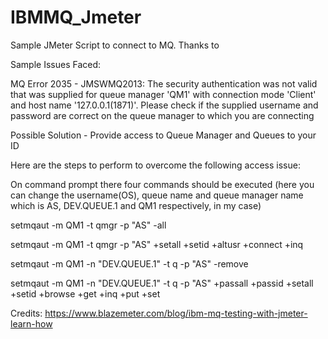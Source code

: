 # IBMMQ_Jmeter
Sample JMeter Script to connect to MQ. Thanks to 



Sample Issues Faced:

MQ Error 2035 - JMSWMQ2013: The security authentication was not valid that was supplied for queue manager 'QM1' with connection mode 'Client' and host name '127.0.0.1(1871)'.
Please check if the supplied username and password are correct on the queue manager to which you are connecting

Possible Solution  - Provide access to Queue Manager and Queues to your ID

Here are the steps to perform to overcome the following access issue:

On command prompt there four commands should be executed (here you can change the username(OS), queue name and queue manager name which is AS, DEV.QUEUE.1 and QM1 respectively, in my case)

setmqaut -m QM1 -t qmgr -p "AS" -all

setmqaut -m QM1 -t qmgr -p "AS" +setall +setid +altusr +connect +inq

setmqaut -m QM1 -n "DEV.QUEUE.1" -t q -p "AS" -remove

setmqaut -m QM1 -n "DEV.QUEUE.1" -t q -p "AS" +passall +passid +setall +setid +browse +get +inq +put +set








Credits: https://www.blazemeter.com/blog/ibm-mq-testing-with-jmeter-learn-how
